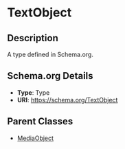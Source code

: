 # TextObject

## Description
A type defined in Schema.org.

## Schema.org Details
- **Type**: Type
- **URI**: https://schema.org/TextObject

## Parent Classes
- [MediaObject](../MediaObject.md)


